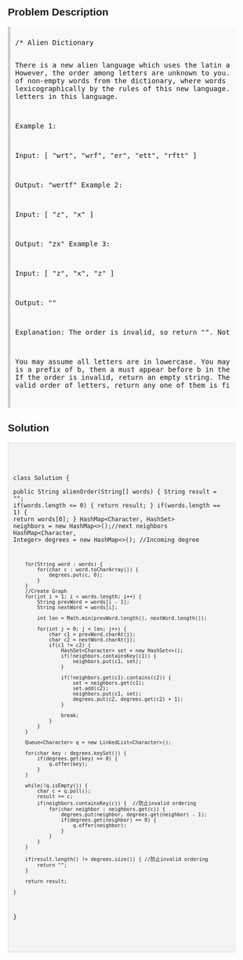 <style>
  body { font-family: Arial, sans-serif; }
  .container { max-width: 600px; margin: auto; padding: 20px; }
  .comment-block { background-color: #f9f9f9; padding: 10px; border-left: 5px solid #ccc; }
  .code-block { background-color: #f4f4f4; padding: 10px; border: 1px solid #ddd; }
</style>

<div class='container'>
<h2>Problem Description</h2>
<div class='comment-block'>
<pre>
/* Alien Dictionary

There is a new alien language which uses the latin alphabet.
\ However, the order among letters are unknown to you. 
You receive a list of non-empty words from the dictionary, 
where words are sorted lexicographically by the rules of this new language.
 Derive the order of letters in this language.

Example 1:

Input:
[
  "wrt",
  "wrf",
  "er",
  "ett",
  "rftt"
]

Output: "wertf"
Example 2:

Input:
[
  "z",
  "x"
]

Output: "zx"
Example 3:

Input:
[
  "z",
  "x",
  "z"
] 

Output: "" 

Explanation: The order is invalid, so return "".
Note:

You may assume all letters are in lowercase.
You may assume that if a is a prefix of b, then a must appear before b in the given dictionary.
If the order is invalid, return an empty string.
There may be multiple valid order of letters, return any one of them is fine.
*/
</pre>
</div>

<h2>Solution</h2>
<div class='code-block'>
<pre><code class='language-java'>

class Solution {    
    public String alienOrder(String[] words) {
         String result = "";
        if(words.length <= 0) {
            return result;
        }
        if(words.length == 1) {
            return words[0];
        }
        HashMap<Character, HashSet<Character>> neighbors = new HashMap<>();//next neighbors
        HashMap<Character, Integer> degrees = new HashMap<>(); //Incoming degree
        
        for(String word : words) {
            for(char c : word.toCharArray()) {
                degrees.put(c, 0);
            }
        }
        //Create Graph
        for(int i = 1; i < words.length; i++) {
            String prevWord = words[i - 1];
            String nextWord = words[i];
            
            int len = Math.min(prevWord.length(), nextWord.length());
            
            for(int j = 0; j < len; j++) {
                char c1 = prevWord.charAt(j);
                char c2 = nextWord.charAt(j);
                if(c1 != c2) {
                    HashSet<Character> set = new HashSet<>();
                    if(!neighbors.containsKey(c1)) {
                        neighbors.put(c1, set);
                    }
                    
                    if(!neighbors.get(c1).contains(c2)) {
                        set = neighbors.get(c1);
                        set.add(c2);
                        neighbors.put(c1, set);
                        degrees.put(c2, degrees.get(c2) + 1);
                    }
                    
                    break;
                }
            }
        }
        
        Queue<Character> q = new LinkedList<Character>();
        
        for(char key : degrees.keySet()) {
            if(degrees.get(key) == 0) {
                q.offer(key);
            }
        }
        
        while(!q.isEmpty()) {
            char c = q.poll();
            result += c;
            if(neighbors.containsKey(c)) {  //防止invalid ordering
                for(char neighbor : neighbors.get(c)) {
                    degrees.put(neighbor, degrees.get(neighbor) - 1);
                    if(degrees.get(neighbor) == 0) {
                        q.offer(neighbor);
                    }
                }
            }
        }
        
        if(result.length() != degrees.size()) { //防止invalid ordering
            return "";
        }
        
        return result;

    }
}






</code></pre>
</div>
</div>
